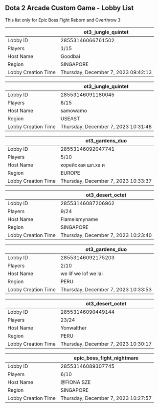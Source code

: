 ## Dota 2 Arcade Custom Game - Lobby List

This list only for Epic Boss Fight Reborn and Overthrow 3

|  | ot3_jungle_quintet |
| ------ | ------ |
| Lobby ID | 28553146066761502 |
| Players | 1/15 |
| Host Name | Goodbai |
| Region | SINGAPORE |
| Lobby Creation Time | Thursday, December 7, 2023 09:42:13 |


|  | ot3_jungle_quintet |
| ------ | ------ |
| Lobby ID | 28553146091180045 |
| Players | 8/15 |
| Host Name | samowamo |
| Region | USEAST |
| Lobby Creation Time | Thursday, December 7, 2023 10:31:48 |


|  | ot3_gardens_duo |
| ------ | ------ |
| Lobby ID | 28553146092047741 |
| Players | 5/10 |
| Host Name | корейская шл.ха и |
| Region | EUROPE |
| Lobby Creation Time | Thursday, December 7, 2023 10:33:37 |


|  | ot3_desert_octet |
| ------ | ------ |
| Lobby ID | 28553146087206962 |
| Players | 9/24 |
| Host Name | Flameismyname |
| Region | SINGAPORE |
| Lobby Creation Time | Thursday, December 7, 2023 10:23:40 |


|  | ot3_gardens_duo |
| ------ | ------ |
| Lobby ID | 28553146092175203 |
| Players | 2/10 |
| Host Name | we lif we lof we lai |
| Region | PERU |
| Lobby Creation Time | Thursday, December 7, 2023 10:33:53 |


|  | ot3_desert_octet |
| ------ | ------ |
| Lobby ID | 28553146090449144 |
| Players | 23/24 |
| Host Name | Yonwalther |
| Region | PERU |
| Lobby Creation Time | Thursday, December 7, 2023 10:30:17 |


|  | epic_boss_fight_nightmare |
| ------ | ------ |
| Lobby ID | 28553146089307745 |
| Players | 6/10 |
| Host Name | @FIONA SZE |
| Region | SINGAPORE |
| Lobby Creation Time | Thursday, December 7, 2023 10:27:57 |


